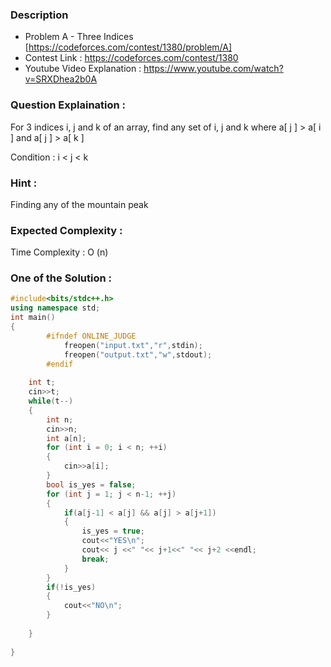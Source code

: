 
### Description
* Problem A - Three Indices [https://codeforces.com/contest/1380/problem/A] <br>
* Contest Link : https://codeforces.com/contest/1380  <br>
* Youtube Video Explanation : https://www.youtube.com/watch?v=SRXDhea2b0A <br>


### Question Explaination :
For 3 indices i, j and k of an array, find any set of i, j and k where a[ j ] > a[ i ] and a[ j ] > a[ k ]

Condition : i < j < k

### Hint :
Finding any of the mountain peak


### Expected Complexity :
Time Complexity  : O (n)

### One of the Solution :
```cpp
#include<bits/stdc++.h>
using namespace std;
int main()
{
        #ifndef ONLINE_JUDGE
            freopen("input.txt","r",stdin);
            freopen("output.txt","w",stdout);
        #endif
 
    int t;
    cin>>t;
    while(t--)
    {
        int n;
        cin>>n;
        int a[n];
        for (int i = 0; i < n; ++i)
        {
            cin>>a[i];
        }
        bool is_yes = false;
        for (int j = 1; j < n-1; ++j)
        {
            if(a[j-1] < a[j] && a[j] > a[j+1])
            {
                is_yes = true;
                cout<<"YES\n";
                cout<< j <<" "<< j+1<<" "<< j+2 <<endl;
                break;
            }
        }
        if(!is_yes)
        {
            cout<<"NO\n";
        }
        
    }
 
}
```
